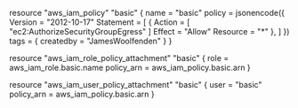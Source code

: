 resource "aws_iam_policy" "basic" {
  name = "basic"
  policy = jsonencode({
    Version = "2012-10-17"
    Statement = [
      {
        Action = [
          "ec2:AuthorizeSecurityGroupEgress"
        ]
        Effect   = "Allow"
        Resource = "*"
      },
    ]
  })
  tags = { createdby = "JamesWoolfenden" }
}

resource "aws_iam_role_policy_attachment" "basic" {
  role       = aws_iam_role.basic.name
  policy_arn = aws_iam_policy.basic.arn
}

resource "aws_iam_user_policy_attachment" "basic" {
  user       = "basic"
  policy_arn = aws_iam_policy.basic.arn
}
